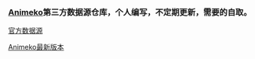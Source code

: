 
### [Animeko](https://github.com/open-ani/animeko)第三方数据源仓库，个人编写，不定期更新，需要的自取。

[官方数据源](https://github.com/creamycake-anime/ani-subs)

[Animeko最新版本](https://github.com/open-ani/animeko/releases/latest)

